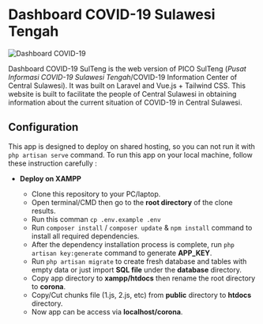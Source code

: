 # Dashboard COVID-19 Sulawesi Tengah

![Dashboard COVID-19](https://i.ibb.co/cxHmXvH/image.png)

Dashboard COVID-19 SulTeng is the web version of PICO SulTeng (*Pusat Informasi COVID-19 Sulawesi Tengah*/COVID-19 Information Center of Central Sulawesi). It was built on Laravel and Vue.js + Tailwind CSS.  This website is built to facilitate the people of Central Sulawesi in obtaining information about the current situation of COVID-19 in Central Sulawesi.

## Configuration

This app is designed to deploy on shared hosting, so you can not run it with `php artisan serve` command. To run this app on your local machine, follow these instruction carefully :

* **Deploy on XAMPP**

  * Clone this repository to your PC/laptop.
  * Open terminal/CMD then go to the **root directory** of the clone results.
  * Run this comman `cp .env.example .env` 
  * Run `composer install` / `composer update` & `npm install` command to install all required dependencies.
  * After the dependency installation process is complete, run `php artisan key:generate` command to generate **APP_KEY**.
  * Run `php artisan migrate` to create fresh database and tables with empty data or just import **SQL file** under the **database** directory.
  * Copy app directory to **xampp/htdocs** then rename the root directory to **corona**.
  * Copy/Cut chunks file (1.js, 2.js, etc) from **public** directory to **htdocs** directory.
  * Now app can be access via **localhost/corona**.
